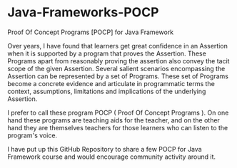 # Java-Frameworks-POCP
Proof Of Concept Programs [POCP] for Java Framework

Over years, I have found that learners get great confidence in an Assertion when it is supported by a program that proves the Assertion. These Programs apart from reasonably proving the assertion also convey the tacit scope of the given Assertion. Several salient scenarios encompassing the Assertion can be represented by a set of Programs. These set of Programs become a concrete evidence and articulate in programmatic terms the context, assumptions, limitations and implications of the underlying Assertion.

I prefer to call these program POCP ( Proof Of Concept Programs ). On one hand these programs are teaching aids for the teacher, and on the other hand they are themselves teachers for those learners who can listen to the program's voice.

I have put up this GitHub Repository to share a few POCP for Java Framework course and would encourage community activity around it.
